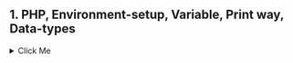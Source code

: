 ## 1. PHP, Environment-setup, Variable, Print way, Data-types
<details>
  <summary>Click Me</summary>
  
 ![141](https://user-images.githubusercontent.com/87817308/165895873-07c67f3e-87b7-4332-bb0e-09165c6dcdd8.png)

